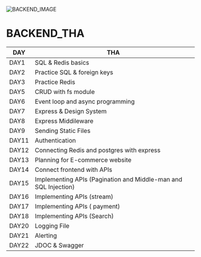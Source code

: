 ![BACKEND_IMAGE](https://codingthesmartway.com/wp-content/uploads/2019/01/mern_logo-400x292.png)
# BACKEND_THA

| DAY | THA |
| ------ | ------|
| DAY1 | SQL & Redis basics |
| DAY2 |  Practice SQL & foreign keys |
| DAY3 |  Practice Redis |
| DAY5 |  CRUD with fs module |
| DAY6 |  Event loop and async programming |
| DAY7 |  Express & Design System |
| DAY8 |  Express Middileware |
| DAY9 |  Sending Static Files |
| DAY11 |  Authentication |
| DAY12 |  Connecting Redis and postgres with express |
| DAY13 |  Planning for E-commerce website |
| DAY14 |  Connect frontend with APIs |
| DAY15 | Implementing APIs (Pagination and Middle-man and SQL Injection) |
| DAY16 | Implementing APIs (stream) |
| DAY17 | Implementing APIs ( payment) |
| DAY18 |  Implementing APIs (Search) |
| DAY20 |  Logging File |
| DAY21 | Alerting  |
| DAY22 |  JDOC & Swagger|




